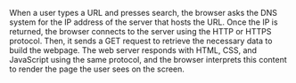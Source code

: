 When a user types a URL and presses search, the browser asks the DNS system for the IP address of the server that hosts the URL. Once the IP is returned, the browser connects to the server using the HTTP or HTTPS protocol. Then, it sends a GET request to retrieve the necessary data to build the webpage. The web server responds with HTML, CSS, and JavaScript using the same protocol, and the browser interprets this content to render the page the user sees on the screen.